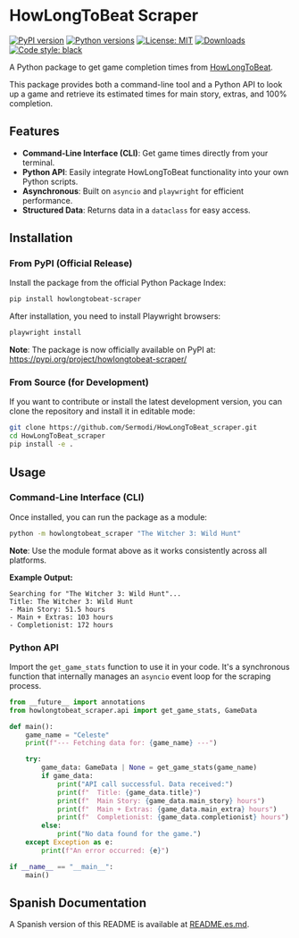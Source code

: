 # HowLongToBeat Scraper

[![PyPI version](https://badge.fury.io/py/howlongtobeat-scraper.svg)](https://badge.fury.io/py/howlongtobeat-scraper)
[![Python versions](https://img.shields.io/pypi/pyversions/howlongtobeat-scraper.svg)](https://pypi.org/project/howlongtobeat-scraper/)
[![License: MIT](https://img.shields.io/badge/License-MIT-yellow.svg)](https://opensource.org/licenses/MIT)
[![Downloads](https://pepy.tech/badge/howlongtobeat-scraper)](https://pepy.tech/project/howlongtobeat-scraper)
[![Code style: black](https://img.shields.io/badge/code%20style-black-000000.svg)](https://github.com/psf/black)

A Python package to get game completion times from [HowLongToBeat](https://howlongtobeat.com).

This package provides both a command-line tool and a Python API to look up a game and retrieve its estimated times for main story, extras, and 100% completion.

## Features

-   **Command-Line Interface (CLI)**: Get game times directly from your terminal.
-   **Python API**: Easily integrate HowLongToBeat functionality into your own Python scripts.
-   **Asynchronous**: Built on `asyncio` and `playwright` for efficient performance.
-   **Structured Data**: Returns data in a `dataclass` for easy access.

## Installation

### From PyPI (Official Release)

Install the package from the official Python Package Index:

```bash
pip install howlongtobeat-scraper
```

After installation, you need to install Playwright browsers:

```bash
playwright install
```

**Note**: The package is now officially available on PyPI at: https://pypi.org/project/howlongtobeat-scraper/

### From Source (for Development)

If you want to contribute or install the latest development version, you can clone the repository and install it in editable mode:

```bash
git clone https://github.com/Sermodi/HowLongToBeat_scraper.git
cd HowLongToBeat_scraper
pip install -e .
```

## Usage

### Command-Line Interface (CLI)

Once installed, you can run the package as a module:

```bash
python -m howlongtobeat_scraper "The Witcher 3: Wild Hunt"
```

**Note**: Use the module format above as it works consistently across all platforms.

**Example Output:**

```
Searching for "The Witcher 3: Wild Hunt"...
Title: The Witcher 3: Wild Hunt
- Main Story: 51.5 hours
- Main + Extras: 103 hours
- Completionist: 172 hours
```

### Python API

Import the `get_game_stats` function to use it in your code. It's a synchronous function that internally manages an `asyncio` event loop for the scraping process.

```python
from __future__ import annotations
from howlongtobeat_scraper.api import get_game_stats, GameData

def main():
    game_name = "Celeste"
    print(f"--- Fetching data for: {game_name} ---")

    try:
        game_data: GameData | None = get_game_stats(game_name)
        if game_data:
            print("API call successful. Data received:")
            print(f"  Title: {game_data.title}")
            print(f"  Main Story: {game_data.main_story} hours")
            print(f"  Main + Extras: {game_data.main_extra} hours")
            print(f"  Completionist: {game_data.completionist} hours")
        else:
            print("No data found for the game.")
    except Exception as e:
        print(f"An error occurred: {e}")

if __name__ == "__main__":
    main()
```

## Spanish Documentation

A Spanish version of this README is available at [README.es.md](README.es.md).